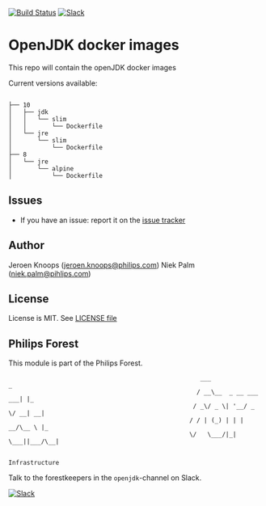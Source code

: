 [![Build Status](https://travis-ci.com/philips-software/openjdk.svg?token=rJGEzBK71KGFbNJFk2Ws&branch=master)](https://travis-ci.com/philips-software/openjdk)
[![Slack](https://philips-software-slackin.now.sh/badge.svg)](https://philips-software-slackin.now.sh)

# OpenJDK docker images

This repo will contain the openJDK docker images

Current versions available:
```

├── 10
│   ├── jdk
│   │   └── slim
│   │       └── Dockerfile
│   └── jre
│       └── slim
│           └── Dockerfile
├── 8
│   └── jre
│       └── alpine
│           └── Dockerfile
```

## Issues

- If you have an issue: report it on the [issue tracker](https://github.com/philips-software/openjdk/issues)

## Author

Jeroen Knoops (<jeroen.knoops@philips.com>)
Niek Palm (<niek.palm@pihlips.com>)

## License

License is MIT. See [LICENSE file](LICENSE.md)

## Philips Forest

This module is part of the Philips Forest.

```
                                                     ___                   _
                                                    / __\__  _ __ ___  ___| |_
                                                   / _\/ _ \| '__/ _ \/ __| __|
                                                  / / | (_) | | |  __/\__ \ |_
                                                  \/   \___/|_|  \___||___/\__|  

                                                                 Infrastructure
```

Talk to the forestkeepers in the `openjdk`-channel on Slack.

[![Slack](https://philips-software-slackin.now.sh/badge.svg)](https://philips-software-slackin.now.sh)
